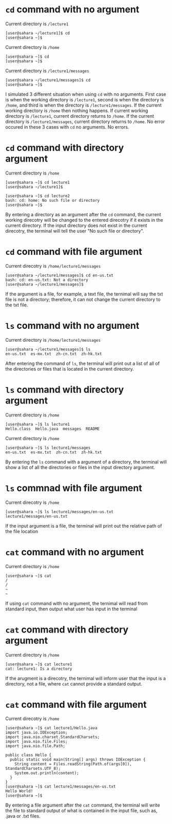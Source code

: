 `cd` command with no argument
=============================

Current directory is `/lecture1`

    [user@sahara ~/lecture1]$ cd
    [user@sahara ~]$

Current directory is `/home`

    [user@sahara ~]$ cd
    [user@sahara ~]$

Current directory is `/lecture1/messages`

    [user@sahara ~/lecture1/messages]$ cd
    [user@sahara ~]$

I simulated 3 different situation when using `cd` with no arguments. First case is when the working directory is `/lecture1`, second is when the directory is `/home`, and third is when the directory is `/lecture1/messages`.
If the current working directory is `/home` then nothing happens. If current working directory is `/lecture1`, current directory returns to `/home`. If the current directory is `/lecture1/messages`, current directory returns to `/home`. No error occured in these 3 cases with `cd` no arguments. No errors.

`cd` command with directory argument
=====================================

Current directory is `/home`

    [user@sahara ~]$ cd lecture1
    [user@sahara ~/lecture1]$

    [user@sahara ~]$ cd lecture2
    bash: cd: home: No such file or directory
    [user@sahara ~]$

By entering a directory as an argument after the `cd` command, the current working direcotry will be changed to the entered direcotry if it exists in the current directory. If the input directory does not exist in the current direcotry, the terminal will tell the user "No such file or directory".

`cd` command with file argument
================================

Current direcotry is `/home/lecture1/messages`

    [user@sahara ~/lecture1/messages]$ cd en-us.txt
    bash: cd: en-us.txt: Not a directory
    [user@sahara ~/lecture1/messages]$

If the argument is a file, for example, a text file, the ternimal will say the txt file is not a directory; therefore, it can not change the current directory to the txt file.

`ls` command with no argument 
===============================

Current directory is `/home/lecture1/messages`

    [user@sahara ~/lecture1/messages]$ ls
    en-us.txt  es-mx.txt  zh-cn.txt  zh-hk.txt

After entering the command of `ls`, the terminal will print out a list of all of the directories or files that is located in the current directory.

`ls` command with directory argument
====================================

Current directory is `/home`

    [user@sahara ~]$ ls lecture1
    Hello.class  Hello.java  messages  README

Current directory is `/home`

    [user@sahara ~]$ ls lecture1/messages
    en-us.txt  es-mx.txt  zh-cn.txt  zh-hk.txt

By entering the `ls` command with a argument of a directory, the terminal will show a list of all the directories or files in the input directory argument. 

`ls` commnad with file argument
=================================

Current direcotry is `/home`

    [user@sahara ~]$ ls lecture1/messages/en-us.txt
    lecture1/messages/en-us.txt

If the input argument is a file, the terminal will print out the relative path of the file location

`cat` command with no argument
===============================

Current directory is `/home`

    [user@sahara ~]$ cat
    /   
    /
    ~
    ~
If using `cat` command with no argument, the ternimal will read from standard input, then output what user has input in the terminal

`cat` command with directory argument
======================================

Current directory is `/home`

    [user@sahara ~]$ cat lecture1
    cat: lecture1: Is a directory

If the arugment is a direcotry, the ternimal will inform user that the input is a directory, not a file, where `cat` cannot provide a standard output.

`cat` command with file argument
=================================

Current direcotry is `/home`

    [user@sahara ~]$ cat lecture1/Hello.java
    import java.io.IOException;
    import java.nio.charset.StandardCharsets;
    import java.nio.file.Files;
    import java.nio.file.Path;
    
    public class Hello {
      public static void main(String[] args) throws IOException {
        String content = Files.readString(Path.of(args[0]), StandardCharsets.UTF_8);    
        System.out.println(content);
      }
    }
    [user@sahara ~]$ cat lecture1/messages/en-us.txt
    Hello World!
    [user@sahara ~]$ 

By entering a file argument after the `cat` command, the terminal will write the file to standard output of what is contained in the input file, such as, .java or .txt files.

    





    



